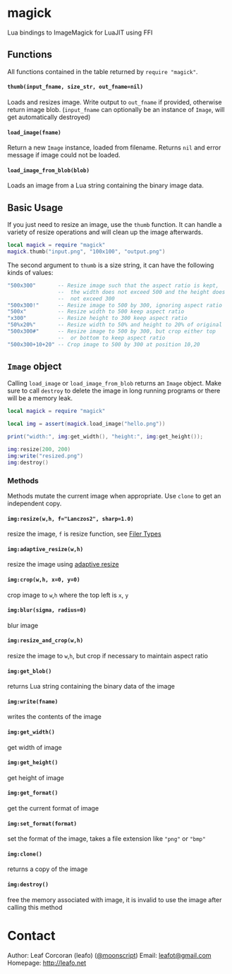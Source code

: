 # magick

Lua bindings to ImageMagick for LuaJIT using FFI

## Functions

All functions contained in the table returned by `require "magick"`.

#### `thumb(input_fname, size_str, out_fname=nil)`

Loads and resizes image. Write output to `out_fname` if provided, otherwise
return image blob. (`input_fname` can optionally be an instance of `Image`,
will get automatically destroyed)

#### `load_image(fname)`

Return a new `Image` instance, loaded from filename. Returns `nil` and error
message if image could not be loaded.

#### `load_image_from_blob(blob)`

Loads an image from a Lua string containing the binary image data.

## Basic Usage

If you just need to resize an image, use the `thumb` function. It can handle a
variety of resize operations and will clean up the image afterwards.

```lua
local magick = require "magick"
magick.thumb("input.png", "100x100", "output.png")
```

The second argument to `thumb` is a size string, it can have the following
kinds of values:


```lua
"500x300"       -- Resize image such that the aspect ratio is kept,
                --  the width does not exceed 500 and the height does
                --  not exceed 300
"500x300!"      -- Resize image to 500 by 300, ignoring aspect ratio
"500x"          -- Resize width to 500 keep aspect ratio
"x300"          -- Resize height to 300 keep aspect ratio
"50%x20%"       -- Resize width to 50% and height to 20% of original
"500x300#"      -- Resize image to 500 by 300, but crop either top
                --  or bottom to keep aspect ratio
"500x300+10+20" -- Crop image to 500 by 300 at position 10,20
```

## `Image` object

Calling `load_image` or `load_image_from_blob` returns an `Image` object. Make
sure to call `destroy` to delete the image in long running programs or there
will be a memory leak.


```lua
local magick = require "magick"

local img = assert(magick.load_image("hello.png"))

print("width:", img:get_width(), "height:", img:get_height());

img:resize(200, 200)
img:write("resized.png")
img:destroy()
```

### Methods

Methods mutate the current image when appropriate. Use `clone` to get an
independent copy.

#### `img:resize(w,h, f="Lanczos2", sharp=1.0)`

resize the image, `f` is resize function, see [Filer Types](http://www.imagemagick.org/api/MagickCore/resample_8h.html#a12be80da7313b1cc5a7e1061c0c108ea)

#### `img:adaptive_resize(w,h)`

resize the image using [adaptive
resize](http://imagemagick.org/Usage/resize/#adaptive-resize)

#### `img:crop(w,h, x=0, y=0)`

crop image to `w`,`h` where the top left is `x`, `y`

#### `img:blur(sigma, radius=0)`

blur image

#### `img:resize_and_crop(w,h)`

resize the image to `w`,`h`, but crop if necessary to maintain aspect ratio

#### `img:get_blob()`

returns Lua string containing the binary data of the image

#### `img:write(fname)`

writes the contents of the image

#### `img:get_width()`

get width of image

#### `img:get_height()`

get height of image

#### `img:get_format()`

get the current format of image

#### `img:set_format(format)`

set the format of the image, takes a file extension like `"png"` or `"bmp"`

#### `img:clone()`

returns a copy of the image

#### `img:destroy()`

free the memory associated with image, it is invalid to use the image after
calling this method


# Contact

Author: Leaf Corcoran (leafo) ([@moonscript](http://twitter.com/moonscript))
Email: leafot@gmail.com
Homepage: <http://leafo.net>

